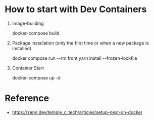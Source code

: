 # How to start with Dev Containers
1. Image-building

    docker-compose build

2. Package installation (only the first time or when a new package is installed)

    docker compose run --rm front yarn install --frozen-lockfile

3. Container Start

    docker-compose up -d

# Reference
- https://zenn.dev/temple_c_tech/articles/setup-next-on-docker